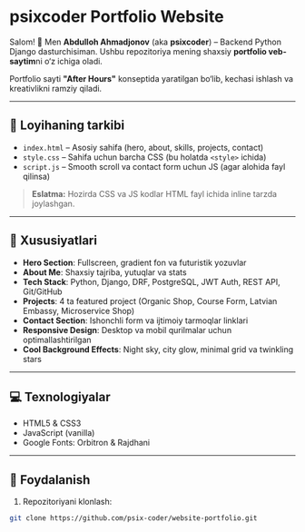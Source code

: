 # psixcoder Portfolio Website

Salom! 👋 Men **Abdulloh Ahmadjonov** (aka **psixcoder**) – Backend Python Django dasturchisiman. Ushbu repozitoriya mening shaxsiy **portfolio veb-saytim**ni o‘z ichiga oladi.  

Portfolio sayti **"After Hours"** konseptida yaratilgan bo‘lib, kechasi ishlash va kreativlikni ramziy qiladi.

---

## 📂 Loyihaning tarkibi

- `index.html` – Asosiy sahifa (hero, about, skills, projects, contact)  
- `style.css` – Sahifa uchun barcha CSS (bu holatda `<style>` ichida)  
- `script.js` – Smooth scroll va contact form uchun JS (agar alohida fayl qilinsa)  

> **Eslatma:** Hozirda CSS va JS kodlar HTML fayl ichida inline tarzda joylashgan.

---

## 🚀 Xususiyatlari

- **Hero Section**: Fullscreen, gradient fon va futuristik yozuvlar  
- **About Me**: Shaxsiy tajriba, yutuqlar va stats  
- **Tech Stack**: Python, Django, DRF, PostgreSQL, JWT Auth, REST API, Git/GitHub  
- **Projects**: 4 ta featured project (Organic Shop, Course Form, Latvian Embassy, Microservice Shop)  
- **Contact Section**: Ishonchli form va ijtimoiy tarmoqlar linklari  
- **Responsive Design**: Desktop va mobil qurilmalar uchun optimallashtirilgan  
- **Cool Background Effects**: Night sky, city glow, minimal grid va twinkling stars  

---

## 💻 Texnologiyalar

- HTML5 & CSS3  
- JavaScript (vanilla)  
- Google Fonts: Orbitron & Rajdhani  

---

## 📌 Foydalanish

1. Repozitoriyani klonlash:
```bash
git clone https://github.com/psix-coder/website-portfolio.git
